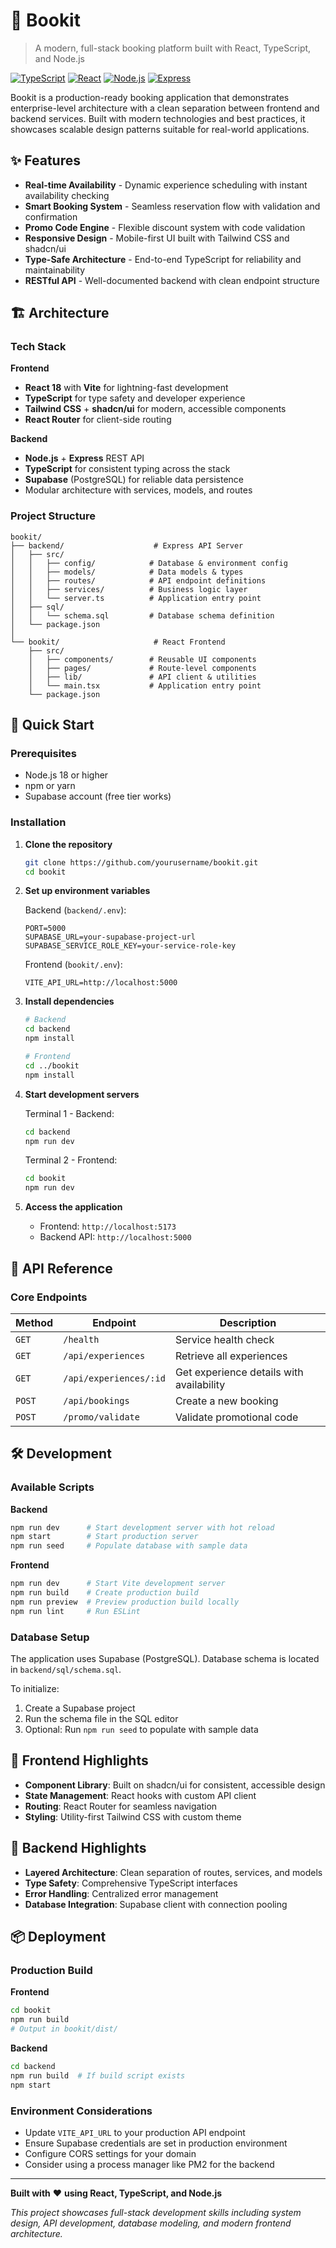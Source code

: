 # 🎫 Bookit

> A modern, full-stack booking platform built with React, TypeScript, and Node.js

[![TypeScript](https://img.shields.io/badge/TypeScript-5.0-blue.svg)](https://www.typescriptlang.org/)
[![React](https://img.shields.io/badge/React-18-61dafb.svg)](https://reactjs.org/)
[![Node.js](https://img.shields.io/badge/Node.js-18+-green.svg)](https://nodejs.org/)
[![Express](https://img.shields.io/badge/Express-4.x-lightgrey.svg)](https://expressjs.com/)

Bookit is a production-ready booking application that demonstrates enterprise-level architecture with a clean separation between frontend and backend services. Built with modern technologies and best practices, it showcases scalable design patterns suitable for real-world applications.

## ✨ Features

- **Real-time Availability** - Dynamic experience scheduling with instant availability checking
- **Smart Booking System** - Seamless reservation flow with validation and confirmation
- **Promo Code Engine** - Flexible discount system with code validation
- **Responsive Design** - Mobile-first UI built with Tailwind CSS and shadcn/ui
- **Type-Safe Architecture** - End-to-end TypeScript for reliability and maintainability
- **RESTful API** - Well-documented backend with clean endpoint structure

## 🏗️ Architecture

### Tech Stack

**Frontend**
- **React 18** with **Vite** for lightning-fast development
- **TypeScript** for type safety and developer experience
- **Tailwind CSS** + **shadcn/ui** for modern, accessible components
- **React Router** for client-side routing

**Backend**
- **Node.js** + **Express** REST API
- **TypeScript** for consistent typing across the stack
- **Supabase** (PostgreSQL) for reliable data persistence
- Modular architecture with services, models, and routes

### Project Structure

```
bookit/
├── backend/                    # Express API Server
│   ├── src/
│   │   ├── config/            # Database & environment config
│   │   ├── models/            # Data models & types
│   │   ├── routes/            # API endpoint definitions
│   │   ├── services/          # Business logic layer
│   │   └── server.ts          # Application entry point
│   ├── sql/
│   │   └── schema.sql         # Database schema definition
│   └── package.json
│
└── bookit/                     # React Frontend
    ├── src/
    │   ├── components/        # Reusable UI components
    │   ├── pages/             # Route-level components
    │   ├── lib/               # API client & utilities
    │   └── main.tsx           # Application entry point
    └── package.json
```

## 🚀 Quick Start

### Prerequisites

- Node.js 18 or higher
- npm or yarn
- Supabase account (free tier works)

### Installation

1. **Clone the repository**
   ```bash
   git clone https://github.com/yourusername/bookit.git
   cd bookit
   ```

2. **Set up environment variables**

   Backend (`backend/.env`):
   ```env
   PORT=5000
   SUPABASE_URL=your-supabase-project-url
   SUPABASE_SERVICE_ROLE_KEY=your-service-role-key
   ```

   Frontend (`bookit/.env`):
   ```env
   VITE_API_URL=http://localhost:5000
   ```

3. **Install dependencies**
   ```bash
   # Backend
   cd backend
   npm install

   # Frontend
   cd ../bookit
   npm install
   ```

4. **Start development servers**

   Terminal 1 - Backend:
   ```bash
   cd backend
   npm run dev
   ```

   Terminal 2 - Frontend:
   ```bash
   cd bookit
   npm run dev
   ```

5. **Access the application**
   - Frontend: `http://localhost:5173`
   - Backend API: `http://localhost:5000`

## 📡 API Reference

### Core Endpoints

| Method | Endpoint | Description |
|--------|----------|-------------|
| `GET` | `/health` | Service health check |
| `GET` | `/api/experiences` | Retrieve all experiences |
| `GET` | `/api/experiences/:id` | Get experience details with availability |
| `POST` | `/api/bookings` | Create a new booking |
| `POST` | `/promo/validate` | Validate promotional code |

## 🛠️ Development

### Available Scripts

**Backend**
```bash
npm run dev      # Start development server with hot reload
npm start        # Start production server
npm run seed     # Populate database with sample data
```

**Frontend**
```bash
npm run dev      # Start Vite development server
npm run build    # Create production build
npm run preview  # Preview production build locally
npm run lint     # Run ESLint
```

### Database Setup

The application uses Supabase (PostgreSQL). Database schema is located in `backend/sql/schema.sql`. 

To initialize:
1. Create a Supabase project
2. Run the schema file in the SQL editor
3. Optional: Run `npm run seed` to populate with sample data

## 🎨 Frontend Highlights

- **Component Library**: Built on shadcn/ui for consistent, accessible design
- **State Management**: React hooks with custom API client
- **Routing**: React Router for seamless navigation
- **Styling**: Utility-first Tailwind CSS with custom theme

## 🔐 Backend Highlights

- **Layered Architecture**: Clean separation of routes, services, and models
- **Type Safety**: Comprehensive TypeScript interfaces
- **Error Handling**: Centralized error management
- **Database Integration**: Supabase client with connection pooling

## 📦 Deployment

### Production Build

**Frontend**
```bash
cd bookit
npm run build
# Output in bookit/dist/
```

**Backend**
```bash
cd backend
npm run build  # If build script exists
npm start
```

### Environment Considerations

- Update `VITE_API_URL` to your production API endpoint
- Ensure Supabase credentials are set in production environment
- Configure CORS settings for your domain
- Consider using a process manager like PM2 for the backend

---

**Built with** ❤️ **using React, TypeScript, and Node.js**

*This project showcases full-stack development skills including system design, API development, database modeling, and modern frontend architecture.*

